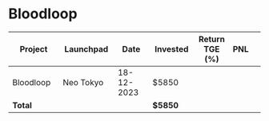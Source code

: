 # Bloodloop



<table data-full-width="true"><thead><tr><th width="141">Project</th><th width="138">Launchpad</th><th width="132">Date</th><th width="133">Invested</th><th>Return TGE (%)</th><th>PNL</th><th></th></tr></thead><tbody><tr><td>Bloodloop</td><td>Neo Tokyo</td><td>18-12-2023</td><td>$5850</td><td></td><td></td><td></td></tr><tr><td><strong>Total</strong></td><td></td><td></td><td><strong>$5850</strong></td><td></td><td></td><td></td></tr></tbody></table>

